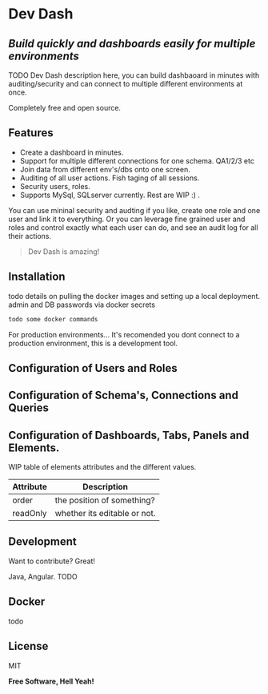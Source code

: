 # Dev Dash
## _Build quickly and dashboards easily for multiple environments_

TODO Dev Dash description here, you can build dashbaoard in minutes with auditing/security and can connect to multiple different environments at once.

Completely free and open source.

## Features
- Create a dashboard in minutes.
- Support for multiple different connections for one schema. QA1/2/3 etc
- Join data from different env's/dbs onto one screen.
- Auditing of all user actions. Fish taging of all sessions.
- Security users, roles.
- Supports MySql, SQLserver currently. Rest are WIP :) .

You can use mininal security and audting if you like, create one role and one user and link it to everything. Or you can leverage fine grained user and roles and control exactly what each user can do, and see an audit log for all their actions.
> Dev Dash is amazing!

## Installation
todo details on pulling the docker images and setting up a local deployment.
admin and DB passwords via docker secrets

```sh
todo some docker commands
```

For production environments...
It's recomended you dont connect to a production environment, this is a development tool.

## Configuration of Users and Roles

## Configuration of Schema's, Connections and Queries

## Configuration of Dashboards, Tabs, Panels and Elements.

WIP table of elements attributes and the different values.

| Attribute | Description |
| ------ | ------ |
| order | the position of something? |
| readOnly | whether its editable or not. |

## Development

Want to contribute? Great!

Java, Angular.
TODO

## Docker

todo 


## License

MIT

**Free Software, Hell Yeah!**
